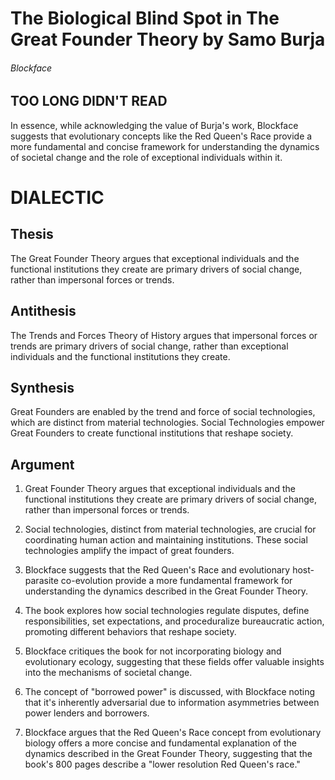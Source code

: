 # The Biological Blind Spot in The Great Founder Theory by Samo Burja
###### Blockface

## TOO LONG DIDN'T READ

In essence, while acknowledging the value of Burja's work, Blockface suggests that evolutionary concepts like the Red Queen's Race provide a more fundamental and concise framework for understanding the dynamics of societal change and the role of exceptional individuals within it.

# DIALECTIC

## Thesis
The Great Founder Theory argues that exceptional individuals and the functional institutions they create are primary drivers of social change, rather than impersonal forces or trends.

## Antithesis
The Trends and Forces Theory of History argues that impersonal forces or trends are primary drivers of social change, rather than exceptional individuals and the functional institutions they create.

## Synthesis
Great Founders are enabled by the trend and force of social technologies, which are distinct from material technologies. Social Technologies empower Great Founders to create functional institutions that reshape society.

## Argument

1. Great Founder Theory argues that exceptional individuals and the functional institutions they create are primary drivers of social change, rather than impersonal forces or trends.

2. Social technologies, distinct from material technologies, are crucial for coordinating human action and maintaining institutions. These social technologies amplify the impact of great founders.

3. Blockface suggests that the Red Queen's Race and evolutionary host-parasite co-evolution provide a more fundamental framework for understanding the dynamics described in the Great Founder Theory.

4. The book explores how social technologies regulate disputes, define responsibilities, set expectations, and proceduralize bureaucratic action, promoting different behaviors that reshape society.

5. Blockface critiques the book for not incorporating biology and evolutionary ecology, suggesting that these fields offer valuable insights into the mechanisms of societal change.

6. The concept of "borrowed power" is discussed, with Blockface noting that it's inherently adversarial due to information asymmetries between power lenders and borrowers.

7. Blockface argues that the Red Queen's Race concept from evolutionary biology offers a more concise and fundamental explanation of the dynamics described in the Great Founder Theory, suggesting that the book's 800 pages describe a "lower resolution Red Queen's race."




